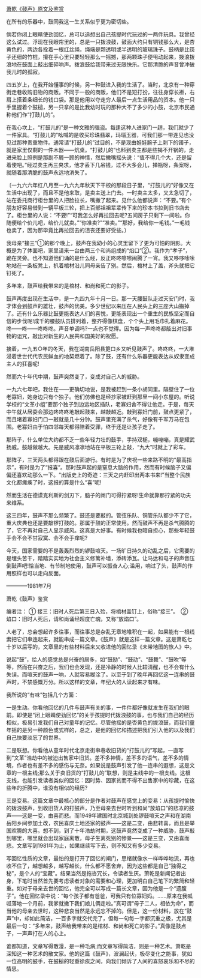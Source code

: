 [萧乾《鼓声》原文及鉴赏](https://www.vrrw.net/wx/8806.html)

在所有的乐器中，鼓同我这一生关系似乎更为密切些。

倘若你闭上眼睛使劲回忆，总可以追想出自己孩提时代玩过的一两件玩具。我曾经这么试过。浮现在我眼帘里的，总是一只拨浪鼓，鼓面大约只有铜钱那么大，是杏黄色的，两边各拴着一根红丝绳，绳端是颗透明或半透明的玻璃珠子。鼓柄是比筷子还细的竹棍，攥在手心里只要轻轻那么一摇撼，那两颗珠子便甩动起来，拨浪拨浪地在鼓面上敲出细碎响声。拨浪鼓给我带来过无限快乐。它那清脆的声音曾冲破我儿时的孤寂。

四五岁上，在我开始懂事的时候，另一种鼓进入我的生活了。当时，北京有一种穿街走巷收购旧物的商贩。不同于一般的商贩，他们不是短打扮，往往身穿长褂，右肩上搭着条细长的钱口袋。那是他用以夺走穷人最后一点生活用品的资本。他一只手里握着个鼓槌，另一只拿的是比我幼时玩的那种大不了多少的小鼓，北京市民通称他们作“打鼓儿的”。

在我心坎上，“打鼓儿的”是一种文雅的强盗。每逢这种人进家门一趟，我们就少了一件家具。“打鼓儿的”吆喊的是收买珍珠翡翠，玛瑙玉器，可我们那一带连见也没见过那种贵重物件。通常请“打鼓儿的”过目的，不是现由娃娃腕子上剥下的镯子，就是家里仅剩的一件木器——炕桌。“打鼓儿的”也料到卖主都是些揭不开锅的，走进来脸上照例是那副不屑一顾的神情，然后撇嘴摇头说：“值不得几个大，还是留着使吧。”经过卖主再三央求，他才丢下几吊钱，过不大多会儿，掸瓶呀，条案呀，就随着那清脆的鼓声永远地消失了。



〔一九六六年红八月至一九六九年秋天下干校的那段日子里，“打鼓儿的”好像又在生活中出现了，而且不是他来取，是卖主送上门去。一时卖主太多，又太急切了，站在委托商行柜台里的人把脸拉长，嘴撇了起来。见什么他都说声：“不要。”有个朋友好容易借到一辆平板三轮，把上百部祖祖辈辈传下来的珍本书拉到旧书店去了。柜台里的人说：“不要!”“可我怎么好再拉回去呢?五间房子只剩下一间啦。你随便给个价儿吧，给价儿就卖。”“你准卖?”“准卖。”“那好，我给你一毛钱。”一毛钱也卖了，因为那毕竟比再拉回去的沮丧还要好受些。〕

我母亲“接三”①的那个晚上，鼓声在我幼小的心灵里留下了更为可怕的阴影。大概是为了体面吧，家里请来一台由两三个和尚组成的“焰口”②。我作为“孝子”，跪在灵旁。也不知道他们诵的是什么经，反正咚咚嚓嚓闹腾了一宵。我又哆哆嗦嗦地站在一条板凳上，扒着棺材沿儿同母亲告了别。然后，棺材上了盖，斧头就把它钉死了。

多年来，鼓声给我带来的是棺材、和尚和死亡的影子。

鼓声再度出现在生活中，是一九四九年十月一日。那一天腰鼓队走过天安门时，我才体会到鼓声的雄壮，鼓声的优美。多少世纪以来压在人民头上的三座大山搬掉了。还有什么乐器比鼓更能表达人们的喜悦，更能表现出一个重生的民族坚定而自信的步伐呢!成千的腰鼓队员排列着，整齐得像棋盘，个个头上用毛巾扎着麻花。咚——咚——咚咚咚。声音单调吗?一点也不觉得。因为每一声咚咚都敲出对旧事物的诅咒，敲出对新生的人民共和国美好的祝愿。

接着，一九五○年的冬天，我在湖南岳阳县筻口乡又听见鼓声了。咚咚咚，一大堆浸着世世代代农民鲜血的地契燃着了。除了鼓，还有什么乐器更能表达从奴隶变成主人的狂喜呢!

然而六十年代中期，鼓声突然变了，变成对自己人的威胁。

一九六七年吧，我住在——更确切地说，是我被赶到一条小胡同里。隔壁住了一位老寡妇，她身边只有个独子。他们仿佛也是经抄家被赶到那里一间小东屋的。听说学校的“文革小组”要那个独子到边远地区插队，老寡妇舍不得让他走。于是，每天中午就从居委会那边咚咚咚地敲起鼓来，越敲越近。敲到寡妇门前，鼓点更紧了，而且堵着寡妇门口一敲就是几十分钟。鼓声里充满了杀气，好像有千军万马在包围。老寡妇由于怕四邻每天都得陪着受罪，终于还是让孩子走了。

那阵子，什么单位大约都不乏一些年轻力壮的鼓手，手持双槌，嘣嘣嘣，真是耀武扬威。鼓越做越大。先是威风凛凛地站在平板三轮上敲，“九大”时就上了彩车。

那阵子，三天两头都得跟在鼓后面游行。有时是为了庆祝一些来路不明的“最高指示”，有时是为了“报喜”。那时鼓声起的是窒息大脑的作用，然而有时候脑子又偏偏还喜欢动那么一下。“出版史上的奇迹：三天之内赶印出两本书来!”当整个民族文化都瘫痪了时，这报的算是什么“喜”呢!

然而生活在德谟克利斯的剑刃下，脑子的闸门可得拧紧呀!生命就靠那拧紧的功夫来维系。

这三四年，鼓声不那么频繁了。鼓还是要敲的。管弦乐队、铜管乐队都少不了它，重大庆典也还是要敲锣打鼓的。那属于鼓的正常使用。然而鼓声不再是杀气腾腾的了，它不再对自己人显示威风。这真是大好事。有时候我也暗自担心，那些年轻鼓手会不会不甘寂寞、会不会手痒呢?

今天，国家需要的不是轰轰烈烈的锣鼓喧天。一场旷日持久的动乱之后，它需要的是埋头苦干，踏踏实实地为社会主义修篱补墙，添砖添瓦。让马达和电子的声音压倒鼓声吧!恰当地、有节制地使用，鼓声可以振奋人心;滥用，响过了头，鼓声的作用照样也可以走向反面。

————1981年7月

萧乾《鼓声》鉴赏

编者注： ① 接三：旧时人死后第三日入殓，将棺材盖钉上，俗称“接三”。　② 焰口：旧时人死后，请和尚诵经超度亡魂，又称“放焰口”。

人老了，总会想起许多往事，而往事总是杂乱无章地堆积在一起，如果能有一根线索把它们串连起来，就能串成一篇文章。《鼓声》就是这样一篇文章。这是萧乾七十岁以后写的，文章里的有些材料后来又收进他的回忆录《未带地图的旅人》中。

说起“鼓”，给人的感觉总是兴奋的居多，如“鼓励”、“鼓动”、“鼓舞”、“鼓吹”等等，然而在兴奋之后，我们也会发现，还是冷静的时候人比较清醒，也不会有什么失误。而喧天的鼓声一响，人就容易糊涂了。以至于到了晚年再回忆这一连串的鼓声时，不禁感慨万分。所以这样的文章，年纪大的人读起来才有味。

我所说的“有味”包括几个方面：

一是生动。你看他回忆的几件与鼓声有关的事，一件件都好像就发生在我们的眼前。即使是“闭上眼睛使劲回忆”的关于孩提时代拨浪鼓的事，也与我们自己的经历相似，极易引发我们自己对童年的记忆。尽管他摇的是杏黄色的拨浪鼓，而我们童年摇的是另一种颜色或式样的，总之，是他的回忆和描述把我们引入他的以及我们自己快要淡忘了的世界。

二是联想。你看他从童年时代北京走街串巷收旧货的“打鼓儿的”写起，一直写到“文革”浩劫中的被迫出售家中旧货。差不多神情，差不多的语气，差不多的情境，作者也有差不多的感伤与无奈。如果说是鼓声引发了他一连串的遐想，这是文章的一根主线;那么关于卖旧货的“打鼓儿的”联想，则是主线中的一根支线。这根支线，也能引发读者类似的回忆：因时势、因家贫而不得不出售家中的珍藏，在这些年的折腾中，谁没有相似的经历?

三是变易。这篇文章中最核心的部分是作者对鼓声在感觉上的变易：从孩提时愉快的拨浪鼓声，到收旧货人的打鼓声，乃至母亲去世时听到和尚“放焰口”的悲凉的鼓声——这是一变，由喜而悲。而1949年建国时北京城到处锣鼓喧天之声和在湖南岳阳乡间参加土改，农民喜庆土地还家的鼓声——这是二变，由悲转喜，而且是举国欢腾的大喜。想不到，到了十年浩劫时期，这鼓声竟然变成了一种威胁，鼓声敲到哪里，哪里就会出现家庭离散，母子生离死别的惨景——这是三变，又由喜而悲。文章写到1981年为止，如果继续写下去，则不知又有多少变易。

写回忆性质的文章，最怕的是打开了回忆的闸门，思绪就像水一样哗哗地流，再也收不住了，越想越多，越写越长，什么都不愿舍弃，因为这些都是自己“独得之秘”，是个人的“宝藏”。结果当然是拖沓冗长，令读者生厌。萧乾是新闻记者出身，下笔时当然首先要考虑读者对象的需要和心理，更加明白自己笔下的繁简和轻重。如对于母亲去世的回忆，他完全可以写成一篇长文章，因为他是一个“遗腹子”。他在回忆录中说：“每个孩子都有爸爸，可我只有位寡妇妈。……原来在我呱呱落地一个月前，我爹就撇下我们娘儿俩走啦。”真可谓“母子二人，相依为命”，而当他的母亲去世时，这种悲哀当然是永远忘不掉的。但是，这一份材料，放在“鼓声”中，却如此简洁，一百多字就交代完了，但每一句每一字都沉重之极，尤其是最后一句：“多年来，鼓声给我带来的是棺材、和尚和死亡的影子。”真像是鼓点子，一声声打在人的心上。

谁都知道，文章写得散漫，是一种毛病;而文章写得简洁，则是一种艺术。萧乾是深知这一种艺术的散文家。他的这篇《鼓声》，波澜起伏，极尽变化之能事，犹如一位高明的鼓手，在鼓槌的轻重徐疾之间，向我们倾诉了人间的喜怒哀乐和不尽的情思。

